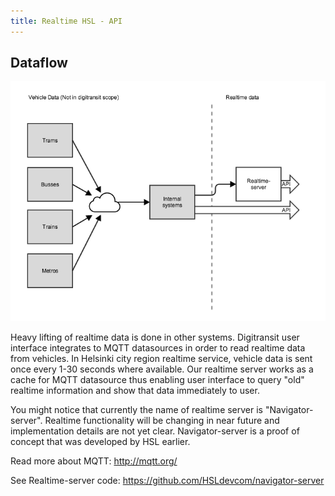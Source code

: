 ```yaml
---
title: Realtime HSL - API
---
```


## Dataflow

![Dataflow](./dataflow.png)

Heavy lifting of realtime data is done in other systems. Digitransit user interface integrates to MQTT datasources in order to read realtime data from vehicles. In Helsinki city region realtime service, vehicle data is sent once every 1-30 seconds where available. Our realtime server works as a cache for MQTT datasource thus enabling user interface to query "old" realtime information and show that data immediately to user.

You might notice that currently the name of realtime server is "Navigator-server". Realtime functionality will be changing in near future and implementation details are not yet clear. Navigator-server is a proof of concept that was developed by HSL earlier.

Read more about MQTT:
http://mqtt.org/

See Realtime-server code:
https://github.com/HSLdevcom/navigator-server
